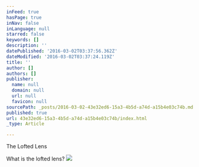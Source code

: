```yaml
---
inFeed: true
hasPage: true
inNav: false
inLanguage: null
starred: false
keywords: []
description: ''
datePublished: '2016-03-02T03:37:56.362Z'
dateModified: '2016-03-02T03:37:24.119Z'
title: ''
author: []
authors: []
publisher:
  name: null
  domain: null
  url: null
  favicon: null
sourcePath: _posts/2016-03-02-43e32ed6-15a3-4b5d-a74d-a15b4e03c74b.md
published: true
url: 43e32ed6-15a3-4b5d-a74d-a15b4e03c74b/index.html
_type: Article

---
```

The Lofted Lens

What is the lofted lens?
![](https://the-grid-user-content.s3-us-west-2.amazonaws.com/bcc63cbb-dbcd-4105-ba22-d5022adaf854.jpg)